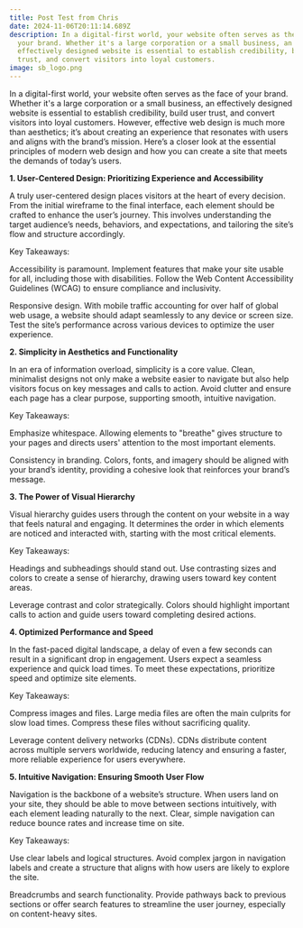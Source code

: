 ```yaml
---
title: Post Test from Chris
date: 2024-11-06T20:11:14.689Z
description: In a digital-first world, your website often serves as the face of
  your brand. Whether it's a large corporation or a small business, an
  effectively designed website is essential to establish credibility, build user
  trust, and convert visitors into loyal customers.
image: sb_logo.png
---
```

In a digital-first world, your website often serves as the face of your brand. Whether it's a large corporation or a small business, an effectively designed website is essential to establish credibility, build user trust, and convert visitors into loyal customers. However, effective web design is much more than aesthetics; it’s about creating an experience that resonates with users and aligns with the brand’s mission. Here’s a closer look at the essential principles of modern web design and how you can create a site that meets the demands of today’s users.



**1. User-Centered Design: Prioritizing Experience and Accessibility**

A truly user-centered design places visitors at the heart of every decision. From the initial wireframe to the final interface, each element should be crafted to enhance the user’s journey. This involves understanding the target audience’s needs, behaviors, and expectations, and tailoring the site’s flow and structure accordingly.



Key Takeaways:

Accessibility is paramount. Implement features that make your site usable for all, including those with disabilities. Follow the Web Content Accessibility Guidelines (WCAG) to ensure compliance and inclusivity.

Responsive design. With mobile traffic accounting for over half of global web usage, a website should adapt seamlessly to any device or screen size. Test the site’s performance across various devices to optimize the user experience.

**2. Simplicity in Aesthetics and Functionality**

In an era of information overload, simplicity is a core value. Clean, minimalist designs not only make a website easier to navigate but also help visitors focus on key messages and calls to action. Avoid clutter and ensure each page has a clear purpose, supporting smooth, intuitive navigation.

Key Takeaways:

Emphasize whitespace. Allowing elements to "breathe" gives structure to your pages and directs users' attention to the most important elements.

Consistency in branding. Colors, fonts, and imagery should be aligned with your brand’s identity, providing a cohesive look that reinforces your brand’s message.

**3. The Power of Visual Hierarchy**

Visual hierarchy guides users through the content on your website in a way that feels natural and engaging. It determines the order in which elements are noticed and interacted with, starting with the most critical elements.

Key Takeaways:

Headings and subheadings should stand out. Use contrasting sizes and colors to create a sense of hierarchy, drawing users toward key content areas.

Leverage contrast and color strategically. Colors should highlight important calls to action and guide users toward completing desired actions.

**4. Optimized Performance and Speed**

In the fast-paced digital landscape, a delay of even a few seconds can result in a significant drop in engagement. Users expect a seamless experience and quick load times. To meet these expectations, prioritize speed and optimize site elements.

Key Takeaways:

Compress images and files. Large media files are often the main culprits for slow load times. Compress these files without sacrificing quality.

Leverage content delivery networks (CDNs). CDNs distribute content across multiple servers worldwide, reducing latency and ensuring a faster, more reliable experience for users everywhere.

**5. Intuitive Navigation: Ensuring Smooth User Flow**

Navigation is the backbone of a website’s structure. When users land on your site, they should be able to move between sections intuitively, with each element leading naturally to the next. Clear, simple navigation can reduce bounce rates and increase time on site.

Key Takeaways:

Use clear labels and logical structures. Avoid complex jargon in navigation labels and create a structure that aligns with how users are likely to explore the site.

Breadcrumbs and search functionality. Provide pathways back to previous sections or offer search features to streamline the user journey, especially on content-heavy sites.